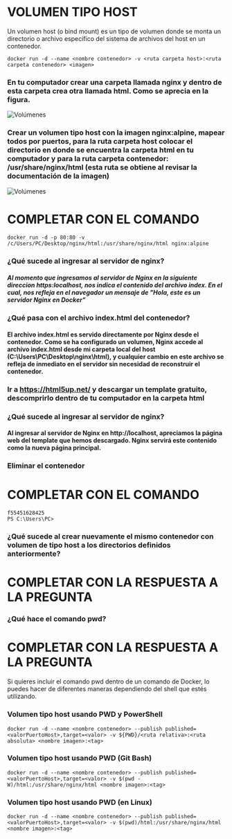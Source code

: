 # VOLUMEN TIPO HOST
Un volumen host (o bind mount) es un tipo de volumen donde se monta un directorio o archivo específico del sistema de archivos del host en un contenedor.

```
docker run -d --name <nombre contenedor> -v <ruta carpeta host>:<ruta carpeta contenedor> <imagen> 
```
### En tu computador crear una carpeta llamada nginx y dentro de esta carpeta crea otra llamada html. Como se aprecia en la figura.
![Volúmenes](img/directorio.PNG)

### Crear un volumen tipo host con la imagen nginx:alpine, mapear todos por puertos, para la ruta carpeta host colocar el directorio en donde se encuentra la carpeta html en tu computador y para la ruta carpeta contenedor: /usr/share/nginx/html (esta ruta se obtiene al revisar la documentación de la imagen)
![Volúmenes](img/volumen-host.PNG)
# COMPLETAR CON EL COMANDO
``` docker run -d -p 80:80 -v /c/Users/PC/Desktop/nginx/html:/usr/share/nginx/html nginx:alpine ```

### ¿Qué sucede al ingresar al servidor de nginx?
##### Al momento que ingresamos al servidor de Nginx en la siguiente direccion https:localhost, nos indica el contenido del archivo index. En el cual, nos refleja en el navegador un mensaje de "Hola, este es un servidor Nginx en Docker"

### ¿Qué pasa con el archivo index.html del contenedor?
#### El archivo index.html es servido directamente por Nginx desde el contenedor. Como se ha configurado un volumen, Nginx accede al archivo index.html desde mi carpeta local del host (C:\Users\PC\Desktop\nginx\html), y cualquier cambio en este archivo se refleja de inmediato en el servidor sin necesidad de reconstruir el contenedor.

### Ir a https://html5up.net/ y descargar un template gratuito, descomprirlo dentro de tu computador en la carpeta html
### ¿Qué sucede al ingresar al servidor de nginx?
#### Al ingresar al servidor de Nginx en http://localhost, apreciamos la página web del template que hemos descargado. Nginx servirá este contenido como la nueva página principal.

### Eliminar el contenedor
# COMPLETAR CON EL COMANDO
```PS C:\Users\PC> docker rm -f  f55451628425            
f55451628425
PS C:\Users\PC> 
```

### ¿Qué sucede al crear nuevamente el mismo contenedor con volumen de tipo host a los directorios definidos anteriormente?
# COMPLETAR CON LA RESPUESTA A LA PREGUNTA

### ¿Qué hace el comando pwd?
# COMPLETAR CON LA RESPUESTA A LA PREGUNTA
Si quieres incluir el comando pwd dentro de un comando de Docker, lo puedes hacer de diferentes maneras dependiendo del shell que estés utilizando.


### Volumen tipo host usando PWD y PowerShell
```
docker run -d --name <nombre contenedor> --publish published=<valorPuertoHost>,target=<valor> -v ${PWD}/<ruta relativa>:<ruta absoluta> <nombre imagen>:<tag> 
```

### Volumen tipo host usando PWD (Git Bash)

```
docker run -d --name <nombre contenedor> --publish published=<valorPuertoHost>,target=<valor> -v $(pwd -W)/html:/usr/share/nginx/html <nombre imagen>:<tag> 
```

### Volumen tipo host usando PWD (en Linux)

```
docker run -d --name <nombre contenedor> --publish published=<valorPuertoHost>,target=<valor> -v $(pwd)/html:/usr/share/nginx/html <nombre imagen>:<tag> 
```

